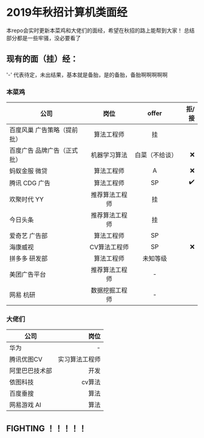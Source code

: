 # 2019年秋招计算机类面经

本repo会实时更新本菜鸡和大佬们的面经，希望在秋招的路上能帮到大家！
总结部分都是一些牢骚，没必要看了
## 现有的面（挂）经：
'-' 代表待定，未出结果，基本就是备胎，是的备胎，备胎啊啊啊啊啊
### 本菜鸡
| 公司 | 岗位 | offer | 拒/接 |
| - | :-: | :-: |-: | 
| 百度风巢 广告策略（提前批） | 算法工程师 | 挂 | |
| 百度广告 品牌广告（正式批）| 机器学习算法 | 白菜（不给谈） | ❌|
| 蚂蚁金服 微贷 | 算法工程师 | A | ❌|
| 腾讯 CDG 广告 | 算法工程师 | SP | ✔️  |
| 欢聚时代 YY | 推荐算法工程师 | 挂 | |
| 今日头条 | 推荐算法工程师 | 挂 | |
| 爱奇艺 广告部 | 算法工程师| SP | |
| 海康威视 | CV算法工程师 | SP | ❌|
| 拼多多 研发部 | 算法工程师 | 未知等级 | |
| 美团广告平台 | 推荐算法工程师 | - | |
| 网易 杭研 | 数据挖掘工程师 | - | |

### 大佬们
| 公司 | 岗位 |  
| - | -: | 
| 华为 | -| 
| 腾讯优图CV | 实习算法工程师 |  
| 阿里巴巴技术部 | 开发 | 
| 依图科技 | cv算法 | 
| 百度垂搜 | 算法 | 
| 网易游戏 AI| 算法 | 

## FIGHTING ！！！！！




